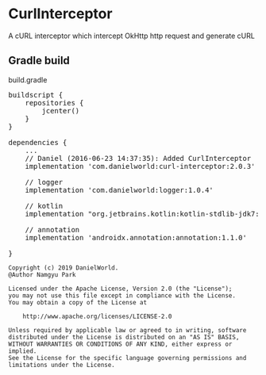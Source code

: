 # CurlInterceptor

A cURL interceptor which intercept OkHttp http request and generate cURL

## Gradle build
build.gradle
<pre>
buildscript {
    repositories {
        jcenter()
    }
}

dependencies {
    ...
    // Daniel (2016-06-23 14:37:35): Added CurlInterceptor
    implementation 'com.danielworld:curl-interceptor:2.0.3'
    
    // logger
    implementation 'com.danielworld:logger:1.0.4'
        
    // kotlin
    implementation "org.jetbrains.kotlin:kotlin-stdlib-jdk7:1.3.61"
    
    // annotation
    implementation 'androidx.annotation:annotation:1.1.0'

}
</pre>

```
Copyright (c) 2019 DanielWorld.
@Author Namgyu Park

Licensed under the Apache License, Version 2.0 (the "License");
you may not use this file except in compliance with the License.
You may obtain a copy of the License at

    http://www.apache.org/licenses/LICENSE-2.0

Unless required by applicable law or agreed to in writing, software
distributed under the License is distributed on an "AS IS" BASIS,
WITHOUT WARRANTIES OR CONDITIONS OF ANY KIND, either express or implied.
See the License for the specific language governing permissions and
limitations under the License.
```
